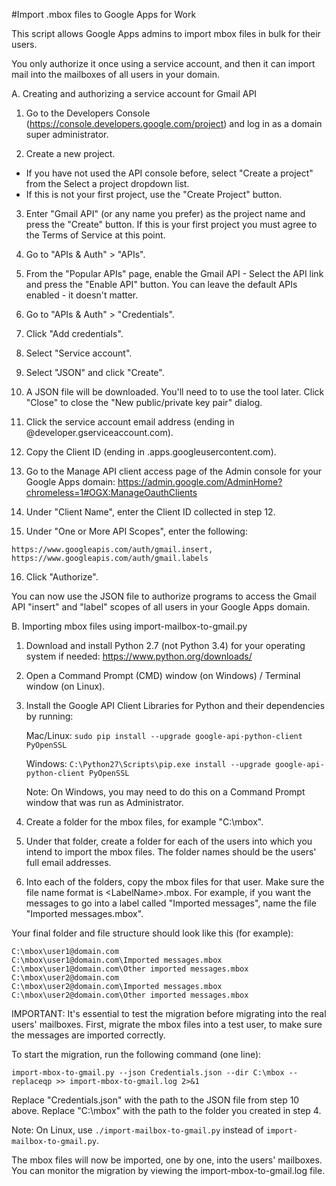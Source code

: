 #Import .mbox files to Google Apps for Work

This script allows Google Apps admins to import mbox files in bulk for their users.

You only authorize it once using a service account, and then it can import mail
into the mailboxes of all users in your domain.

A. Creating and authorizing a service account for Gmail API

1. Go to the Developers Console (https://console.developers.google.com/project)
and log in as a domain super administrator.

2. Create a new project.

 * If you have not used the API console before, select "Create a project" from the Select a project dropdown list.
 * If this is not your first project, use the "Create Project" button.

3. Enter "Gmail API" (or any name you prefer) as the project name and press the
"Create" button. If this is your first project you must agree to the Terms of
Service at this point.

4. Go to "APIs & Auth" > "APIs".

5. From the "Popular APIs" page, enable the Gmail API - Select the API link and
press the "Enable API" button. You can leave the default APIs enabled - it
doesn't matter.

6. Go to "APIs & Auth" > "Credentials".

7. Click "Add credentials".

8. Select "Service account".

9. Select "JSON" and click "Create".

10. A JSON file will be downloaded. You'll need to to use the tool later. Click
"Close" to close the "New public/private key pair" dialog.

11. Click the service account email address (ending in
@developer.gserviceaccount.com).

12. Copy the Client ID (ending in .apps.googleusercontent.com).

13. Go to the Manage API client access page of the Admin console for your Google
Apps domain: https://admin.google.com/AdminHome?chromeless=1#OGX:ManageOauthClients

14. Under "Client Name", enter the Client ID collected in step 12.

15. Under "One or More API Scopes", enter the following:
   ```
   https://www.googleapis.com/auth/gmail.insert, https://www.googleapis.com/auth/gmail.labels
   ```
16. Click "Authorize".

You can now use the JSON file to authorize programs to access the Gmail API "insert" and "label" scopes of all users in your Google Apps domain.

B. Importing mbox files using import-mailbox-to-gmail.py

1. Download and install Python 2.7 (not Python 3.4) for your operating system if
needed: https://www.python.org/downloads/

2. Open a Command Prompt (CMD) window (on Windows) / Terminal window (on Linux).

3. Install the Google API Client Libraries for Python and their dependencies by running:

   Mac/Linux: `sudo pip install --upgrade google-api-python-client PyOpenSSL`

   Windows: `C:\Python27\Scripts\pip.exe install --upgrade google-api-python-client PyOpenSSL`

   Note: On Windows, you may need to do this on a Command Prompt window that was
run as Administrator.

4. Create a folder for the mbox files, for example "C:\mbox".

5. Under that folder, create a folder for each of the users into which you
intend to import the mbox files. The folder names should be the users' full
email addresses.

6. Into each of the folders, copy the mbox files for that user. Make sure the
file name format is &lt;LabelName&gt;.mbox. For example, if you want the messages to
go into a label called "Imported messages", name the file
"Imported messages.mbox".

Your final folder and file structure should look like this (for example):
```C:\mbox
C:\mbox\user1@domain.com
C:\mbox\user1@domain.com\Imported messages.mbox
C:\mbox\user1@domain.com\Other imported messages.mbox
C:\mbox\user2@domain.com
C:\mbox\user2@domain.com\Imported messages.mbox
C:\mbox\user2@domain.com\Other imported messages.mbox
```

IMPORTANT: It's essential to test the migration before migrating into the real
users' mailboxes. First, migrate the mbox files into a test user, to make sure
the messages are imported correctly.

To start the migration, run the following command (one line):
```
import-mbox-to-gmail.py --json Credentials.json --dir C:\mbox --replaceqp >> import-mbox-to-gmail.log 2>&1
```

Replace "Credentials.json" with the path to the JSON file from step 10 above.
Replace "C:\mbox" with the path to the folder you created in step 4.

Note: On Linux, use `./import-mailbox-to-gmail.py` instead of `import-mailbox-to-gmail.py`.

The mbox files will now be imported, one by one, into the users' mailboxes. You
can monitor the migration by viewing the import-mbox-to-gmail.log file.

